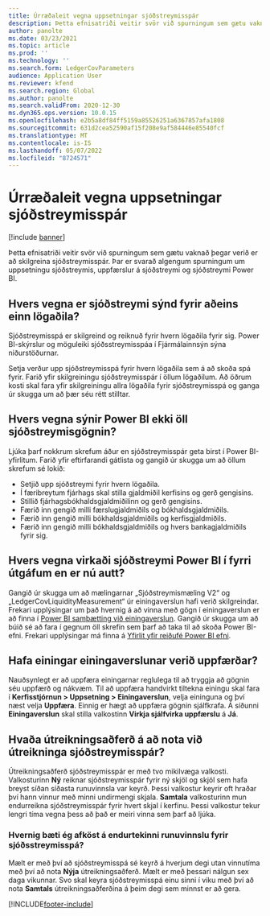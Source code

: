```yaml
---
title: Úrræðaleit vegna uppsetningar sjóðstreymisspár
description: Þetta efnisatriði veitir svör við spurningum sem gætu vaknað þegar verið er að skilgreina sjóðstreymisspár. Þar er svarað algengum spurningum um uppsetningu sjóðstreymis, uppfærslur á sjóðstreymi og sjóðstreymi Power BI.
author: panolte
ms.date: 03/23/2021
ms.topic: article
ms.prod: ''
ms.technology: ''
ms.search.form: LedgerCovParameters
audience: Application User
ms.reviewer: kfend
ms.search.region: Global
ms.author: panolte
ms.search.validFrom: 2020-12-30
ms.dyn365.ops.version: 10.0.15
ms.openlocfilehash: e2b5a8df84ff5159a85526251a6367857afa1808
ms.sourcegitcommit: 631d2cea52590af15f208e9af584446e85540fcf
ms.translationtype: MT
ms.contentlocale: is-IS
ms.lasthandoff: 05/07/2022
ms.locfileid: "8724571"
---
```

# <a name="troubleshoot-cash-flow-forecasting-setup"></a>Úrræðaleit vegna uppsetningar sjóðstreymisspár

[!include [banner](../includes/banner.md)]

Þetta efnisatriði veitir svör við spurningum sem gætu vaknað þegar verið er að skilgreina sjóðstreymisspár. Þar er svarað algengum spurningum um uppsetningu sjóðstreymis, uppfærslur á sjóðstreymi og sjóðstreymi Power BI.

## <a name="why-is-cash-flow-shown-for-only-one-legal-entity"></a>Hvers vegna er sjóðstreymi sýnd fyrir aðeins einn lögaðila?

Sjóðstreymisspá er skilgreind og reiknuð fyrir hvern lögaðila fyrir sig. Power BI-skýrslur og möguleiki sjóðsstreymisspáa í Fjármálainnsýn sýna niðurstöðurnar.

Setja verður upp sjóðstreymisspá fyrir hvern lögaðila sem á að skoða spá fyrir. Farið yfir skilgreiningu sjóðstreymisspár í öllum lögaðilum. Að öðrum kosti skal fara yfir skilgreiningu allra lögaðila fyrir sjóðstreymisspá og ganga úr skugga um að þær séu rétt stilltar.

## <a name="why-doesnt-power-bi-show-all-the-cash-flow-data"></a>Hvers vegna sýnir Power BI ekki öll sjóðstreymisgögnin?

Ljúka þarf nokkrum skrefum áður en sjóðstreymisspár geta birst í Power BI-yfirlitum. Farið yfir eftirfarandi gátlista og gangið úr skugga um að öllum skrefum sé lokið:

- Setjið upp sjóðstreymi fyrir hvern lögaðila.
- Í færibreytum fjárhags skal stilla gjaldmiðil kerfisins og gerð gengisins.
- Stillið fjárhagsbókhaldsgjaldmiðilinn og gerð gengisins.
- Færið inn gengið milli færslugjaldmiðils og bókhaldsgjaldmiðils.
- Færið inn gengið milli bókhaldsgjaldmiðils og kerfisgjaldmiðils.
- Færið inn gengið milli bókhaldsgjaldmiðils og hvers bankagjaldmiðils fyrir sig.

## <a name="why-did-cash-flow-power-bi-work-in-previous-versions-but-is-now-blank"></a>Hvers vegna virkaði sjóðstreymi Power BI í fyrri útgáfum en er nú autt?

Gangið úr skugga um að mælingarnar „Sjóðstreymismæling V2“ og „LedgerCovLiquidityMeasurement“ úr einingaverslun hafi verið skilgreindar. Frekari upplýsingar um það hvernig á að vinna með gögn í einingaverslun er að finna í [Power BI samþætting við einingaverslun](../../fin-ops-core/dev-itpro/analytics/power-bi-integration-entity-store.md). Gangið úr skugga um að búið sé að fara í gegnum öll skrefin sem þarf að taka til að skoða Power BI-efni. Frekari upplýsingar má finna á [Yfirlit yfir reiðufé Power BI efni](Cash-Overview-Power-BI-content.md).

## <a name="have-the-entity-store-entities-been-refreshed"></a>Hafa einingar einingaverslunar verið uppfærðar?

Nauðsynlegt er að uppfæra einingarnar reglulega til að tryggja að gögnin séu uppfærð og nákvæm. Til að uppfæra handvirkt tiltekna einingu skal fara í **Kerfisstjórnun \> Uppsetning \> Einingaverslun**, velja eininguna og því næst velja **Uppfæra**. Einnig er hægt að uppfæra gögnin sjálfkrafa. Á síðunni **Einingaverslun** skal stilla valkostinn **Virkja sjálfvirka uppfærslu** á **Já**.

## <a name="which-calculation-method-should-be-used-when-calculating-cash-flow-forecasts"></a>Hvaða útreikningsaðferð á að nota við útreikninga sjóðstreymisspár?

Útreikningsaðferð sjóðstreymisspár er með tvo mikilvæga valkosti. Valkosturinn **Ný** reiknar sjóðstreymisspár fyrir ný skjöl og skjöl sem hafa breyst síðan síðasta runuvinnsla var keyrð. Þessi valkostur keyrir oft hraðar því hann vinnur með minni undirmengi skjala.  **Samtala** valkosturinn mun endurreikna sjóðstreymisspár fyrir hvert skjal í kerfinu. Þessi valkostur tekur lengri tíma vegna þess að það er meiri vinna sem þarf að ljúka.

### <a name="how-do-i-improve-the-performance-of-the-cash-flow-forecasting-recurring-batch-job"></a>Hvernig bæti ég afköst á endurtekinni runuvinnslu fyrir sjóðsstreymisspá?

Mælt er með því að sjóðstreymisspá sé keyrð á hverjum degi utan vinnutíma með því að nota **Nýja** útreikningsaðferð. Mælt er með þessari nálgun sex daga vikunnar. Svo skal keyra sjóðstreymisspá einu sinni í viku með því að nota **Samtals** útreikningsaðferðina á þeim degi sem minnst er að gera.

[!INCLUDE[footer-include](../../includes/footer-banner.md)]

